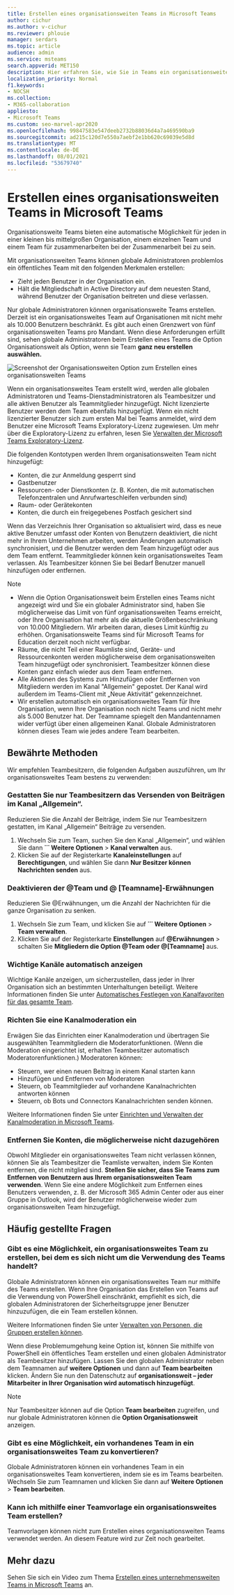 ```yaml
---
title: Erstellen eines organisationsweiten Teams in Microsoft Teams
author: cichur
ms.author: v-cichur
ms.reviewer: phlouie
manager: serdars
ms.topic: article
audience: admin
ms.service: msteams
search.appverid: MET150
description: Hier erfahren Sie, wie Sie in Teams ein organisationsweites Team erstellen und verwalten, um für jeden in einer kleinen bis mittelgroßen Organisation eine automatische Zusammenarbeit zu ermöglichen.
localization_priority: Normal
f1.keywords:
- NOCSH
ms.collection:
- M365-collaboration
appliesto:
- Microsoft Teams
ms.custom: seo-marvel-apr2020
ms.openlocfilehash: 99847583e547deeb2732b88036d4a7a469590ba9
ms.sourcegitcommit: ad215c120d7e550a7aebf2e1bb620c69039e5d8d
ms.translationtype: MT
ms.contentlocale: de-DE
ms.lasthandoff: 08/01/2021
ms.locfileid: "53679740"
---
```

# <a name="create-an-organization-wide-team-in-microsoft-teams"></a>Erstellen eines organisationsweiten Teams in Microsoft Teams

Organisationsweite Teams bieten eine automatische Möglichkeit für jeden in einer kleinen bis mittelgroßen Organisation, einem einzelnen Team und einem Team für zusammenarbeiten bei der Zusammenarbeit bei zu sein.

Mit organisationsweiten Teams können globale Administratoren problemlos ein öffentliches Team mit den folgenden Merkmalen erstellen:
- Zieht jeden Benutzer in der Organisation ein. 
- Hält die Mitgliedschaft in Active Directory auf dem neuesten Stand, während Benutzer der Organisation beitreten und diese verlassen.

Nur globale Administratoren können organisationsweite Teams erstellen. Derzeit ist ein organisationsweites Team auf Organisationen mit nicht mehr als 10.000 Benutzern beschränkt. Es gibt auch einen Grenzwert von fünf organisationsweiten Teams pro Mandant. Wenn diese Anforderungen erfüllt sind, sehen globale Administratoren  beim Erstellen eines Teams die Option Organisationsweit als Option, wenn sie Team **ganz neu erstellen auswählen.** 

![Screenshot der Organisationsweiten Option zum Erstellen eines organisationsweiten Teams](media/create-org-wide-team.png "Screenshot der Organisationsweiten Option zum Erstellen eines organisationsweiten Teams")

Wenn ein organisationsweites Team erstellt wird, werden alle globalen Administratoren und Teams-Dienstadministratoren als Teambesitzer und alle aktiven Benutzer als Teammitglieder hinzugefügt. Nicht lizenzierte Benutzer werden dem Team ebenfalls hinzugefügt. Wenn ein nicht lizenzierter Benutzer sich zum ersten Mal bei Teams anmeldet, wird dem Benutzer eine Microsoft Teams Exploratory-Lizenz zugewiesen. Um mehr über die Exploratory-Lizenz zu erfahren, lesen Sie [Verwalten der Microsoft Teams Exploratory-Lizenz](teams-exploratory.md). 

Die folgenden Kontotypen werden Ihrem organisationsweiten Team nicht hinzugefügt:

- Konten, die zur Anmeldung gesperrt sind
- Gastbenutzer
- Ressourcen- oder Dienstkonten (z. B. Konten, die mit automatischen Telefonzentralen und Anrufwarteschleifen verbunden sind)
- Raum- oder Gerätekonten
- Konten, die durch ein freigegebenes Postfach gesichert sind

Wenn das Verzeichnis Ihrer Organisation so aktualisiert wird, dass es neue aktive Benutzer umfasst oder Konten von Benutzern deaktiviert, die nicht mehr in Ihrem Unternehmen arbeiten, werden Änderungen automatisch synchronisiert, und die Benutzer werden dem Team hinzugefügt oder aus dem Team entfernt. Teammitglieder können kein organisationsweites Team verlassen. Als Teambesitzer können Sie bei Bedarf Benutzer manuell hinzufügen oder entfernen.

> [!NOTE]
> - Wenn die Option Organisationsweit beim Erstellen eines Teams nicht angezeigt wird und Sie ein globaler Administrator sind, haben Sie möglicherweise das Limit von fünf organisationsweiten Teams erreicht, oder Ihre Organisation hat mehr als die aktuelle Größenbeschränkung von 10.000 Mitgliedern.  Wir arbeiten daran, dieses Limit künftig zu erhöhen. Organisationsweite Teams sind für Microsoft Teams for Education derzeit noch nicht verfügbar.
> - Räume, die nicht Teil einer Raumliste sind, Geräte- und Ressourcenkonten werden möglicherweise dem organisationsweiten Team hinzugefügt oder synchronisiert. Teambesitzer können diese Konten ganz einfach wieder aus dem Team entfernen.
> - Alle Aktionen des Systems zum Hinzufügen oder Entfernen von Mitgliedern werden im Kanal "Allgemein" gepostet. Der Kanal wird außerdem im Teams-Client mit „Neue Aktivität“ gekennzeichnet.
> - Wir erstellen automatisch ein organisationsweites Team für Ihre Organisation, wenn Ihre Organisation noch nicht Teams und nicht mehr als 5.000 Benutzer hat. Der Teamname spiegelt den Mandantennamen wider verfügt über einen allgemeinen Kanal. Globale Administratoren können dieses Team wie jedes andere Team bearbeiten.

## <a name="best-practices"></a>Bewährte Methoden

Wir empfehlen Teambesitzern, die folgenden Aufgaben auszuführen, um Ihr organisationsweites Team bestens zu verwenden:

### <a name="allow-only-team-owners-to-post-to-the-general-channel"></a>Gestatten Sie nur Teambesitzern das Versenden von Beiträgen im Kanal „Allgemein“.

Reduzieren Sie die Anzahl der Beiträge, indem Sie nur Teambesitzern gestatten, im Kanal „Allgemein“ Beiträge zu versenden. 

1. Wechseln Sie zum Team, suchen Sie den Kanal „Allgemein“, und wählen Sie dann **˙˙˙ Weitere Optionen** > **Kanal verwalten** aus. 
2. Klicken Sie auf der Registerkarte **Kanaleinstellungen** auf **Berechtigungen**, und wählen Sie dann **Nur Besitzer können Nachrichten senden** aus.

### <a name="turn-off-team-and-team-name-mentions"></a>Deaktivieren der @Team und @ [Teamname]-Erwähnungen

Reduzieren Sie @Erwähnungen, um die Anzahl der Nachrichten für die ganze Organisation zu senken. 

1. Wechseln Sie zum Team, und klicken Sie auf **˙˙˙ Weitere Optionen**  >  **Team verwalten**. 
2. Klicken Sie auf der Registerkarte **Einstellungen** auf <strong>@Erwähnungen</strong> > schalten Sie **Mitgliedern die Option @Team oder @[Teamname]** aus. 

### <a name="automatically-show-important-channels"></a>Wichtige Kanäle automatisch anzeigen

Wichtige Kanäle anzeigen, um sicherzustellen, dass jeder in Ihrer Organisation sich an bestimmten Unterhaltungen beteiligt. Weitere Informationen finden Sie unter [Automatisches Festlegen von Kanalfavoriten für das gesamte Team](https://support.office.com/article/auto-favorite-channels-for-the-whole-team-a948272c-5aa5-429c-863c-4e1e1cd6b0f6). 

### <a name="set-up-channel-moderation"></a>Richten Sie eine Kanalmoderation ein

Erwägen Sie das Einrichten einer Kanalmoderation und übertragen Sie ausgewählten Teammitgliedern die Moderatorfunktionen. (Wenn die Moderation eingerichtet ist, erhalten Teambesitzer automatisch Moderatorenfunktionen.) Moderatoren können:

- Steuern, wer einen neuen Beitrag in einem Kanal starten kann
- Hinzufügen und Entfernen von Moderatoren
- Steuern, ob Teammitglieder auf vorhandene Kanalnachrichten antworten können
- Steuern, ob Bots und Connectors Kanalnachrichten senden können.

Weitere Informationen finden Sie unter [Einrichten und Verwalten der Kanalmoderation in Microsoft Teams](manage-channel-moderation-in-teams.md).

### <a name="remove-accounts-that-might-not-belong"></a>Entfernen Sie Konten, die möglicherweise nicht dazugehören

Obwohl Mitglieder ein organisationsweites Team nicht verlassen können, können Sie als Teambesitzer die Teamliste verwalten, indem Sie Konten entfernen, die nicht mitglied sind. **Stellen Sie sicher, dass Sie Teams zum Entfernen von Benutzern aus Ihrem organisationsweiten Team verwenden**. Wenn Sie eine andere Möglichkeit zum Entfernen eines Benutzers verwenden, z. B. der Microsoft 365 Admin Center oder aus einer Gruppe in Outlook, wird der Benutzer möglicherweise wieder zum organisationsweiten Team hinzugefügt.

## <a name="faq"></a>Häufig gestellte Fragen

### <a name="is-there-a-way-to-create-an-organization-wide-team-other-than-using-the-teams-client"></a>Gibt es eine Möglichkeit, ein organisationsweites Team zu erstellen, bei dem es sich nicht um die Verwendung des Teams handelt?

Globale Administratoren können ein organisationsweites Team nur mithilfe des Teams erstellen. Wenn Ihre Organisation das Erstellen von Teams auf die Verwendung von PowerShell einschränkt, empfiehlt es sich, die globalen Administratoren der Sicherheitsgruppe jener Benutzer hinzuzufügen, die ein Team erstellen können.

Weitere Informationen finden Sie unter [Verwalten von Personen, die Gruppen erstellen können](/microsoft-365/admin/create-groups/manage-creation-of-groups).

Wenn diese Problemumgehung keine Option ist, können Sie mithilfe von PowerShell ein öffentliches Team erstellen und einen globalen Administrator als Teambesitzer hinzufügen. Lassen Sie den globalen Administrator neben dem Teamnamen auf **weitere Optionen** und dann auf **Team bearbeiten** klicken. Ändern Sie nun den Datenschutz auf **organisationsweit – jeder Mitarbeiter in Ihrer Organisation wird automatisch hinzugefügt**. 

> [!NOTE]
> Nur Teambesitzer können auf die Option **Team bearbeiten** zugreifen, und nur globale Administratoren können die **Option Organisationsweit** anzeigen.

### <a name="is-there-a-way-to-convert-an-existing-team-to-an-organization-wide-team"></a>Gibt es eine Möglichkeit, ein vorhandenes Team in ein organisationsweites Team zu konvertieren?

Globale Administratoren können ein vorhandenes Team in ein organisationsweites Team konvertieren, indem sie es im Teams bearbeiten. Wechseln Sie zum Teamnamen und klicken Sie dann auf **Weitere Optionen**  >  **Team bearbeiten**.

### <a name="can-i-create-an-organization-wide-team-using-a-team-template"></a>Kann ich mithilfe einer Teamvorlage ein organisationsweites Team erstellen?

Teamvorlagen können nicht zum Erstellen eines organisationsweiten Teams verwendet werden. An diesem Feature wird zur Zeit noch gearbeitet. 

## <a name="see-also"></a>Mehr dazu

Sehen Sie sich ein Video zum Thema [Erstellen eines unternehmensweiten Teams in Microsoft Teams](https://support.office.com/article/037bb27a-bcc9-48fe-8d72-44d9482420a3) an.
